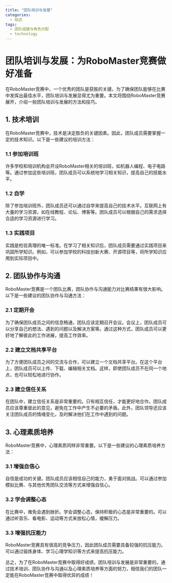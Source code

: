 ```yaml
---  
title: "团队培训与发展"  
categories:  
  - 综述  
tags: 
  - 团队组建与角色分配 
  - technology  
---  
```


# 团队培训与发展：为RoboMaster竞赛做好准备

在RoboMaster竞赛中，一个优秀的团队是获胜的关键。为了确保团队能够在比赛中发挥出最佳水平，团队培训与发展显得尤为重要。本文将围绕RoboMaster竞赛展开，介绍一些团队培训与发展的方法和技巧。

## 1. 技术培训

在RoboMaster竞赛中，技术是决定胜负的关键因素。因此，团队成员需要掌握一定的技术知识。以下是一些建议的培训方法：

### 1.1 参加培训班

许多学校和培训机构会开设RoboMaster相关的培训班，如机器人编程、电子电路等。通过参加这些培训班，团队成员可以系统地学习相关知识，提高自己的技能水平。

### 1.2 自学

除了参加培训班外，团队成员还可以通过自学来提高自己的技术水平。互联网上有大量的学习资源，如在线教程、论坛、博客等。团队成员可以根据自己的需求选择合适的学习资源进行学习。

### 1.3 实践项目

实践是检验真理的唯一标准。在学习了相关知识后，团队成员需要通过实践项目来巩固所学知识。例如，可以参加学校的科技创新大赛、开源项目等，将所学知识应用到实际项目中。

## 2. 团队协作与沟通

RoboMaster竞赛是一个团队比赛，团队协作与沟通能力对比赛结果有很大影响。以下是一些建议的团队协作与沟通方法：

### 2.1 定期开会

为了确保团队成员之间的信息畅通，团队应该定期召开会议。会议上，团队成员可以分享自己的想法、遇到的问题以及解决方案等。通过这种方式，团队成员可以更好地了解彼此的工作进展，提高工作效率。

### 2.2 建立文档共享平台

为了方便团队成员之间的交流与合作，可以建立一个文档共享平台。在这个平台上，团队成员可以上传、下载、编辑相关文档。这样，即使团队成员不在同一个地点，也可以轻松地进行协作。

### 2.3 建立信任关系

在团队中，建立信任关系是非常重要的。只有相互信任，才能更好地合作。团队成员应该尊重彼此的意见，避免在工作中产生不必要的矛盾。此外，团队领导还应该关注团队成员的情绪变化，及时解决他们在工作中遇到的问题。

## 3. 心理素质培养

RoboMaster竞赛中，心理素质同样非常重要。以下是一些建议的心理素质培养方法：

### 3.1 增强自信心

自信是成功的关键。团队成员应该相信自己的能力，勇于面对挑战。可以通过参加模拟比赛、与其他优秀团队交流等方式来增强自信心。

### 3.2 学会调整心态

在比赛中，难免会遇到挫折。学会调整心态，保持积极的心态是非常重要的。可以通过听音乐、看电影、运动等方式来放松心情，缓解压力。

### 3.3 增强抗压能力

RoboMaster竞赛具有很高的竞争压力，因此团队成员需要具备较强的抗压能力。可以通过锻炼身体、学习心理学知识等方式来提高抗压能力。

总之，为了在RoboMaster竞赛中取得好成绩，团队培训与发展是非常重要的。通过技术培训、团队协作与沟通以及心理素质培养等方面的努力，相信我们的团队一定能在RoboMaster竞赛中取得优异的成绩！ 
